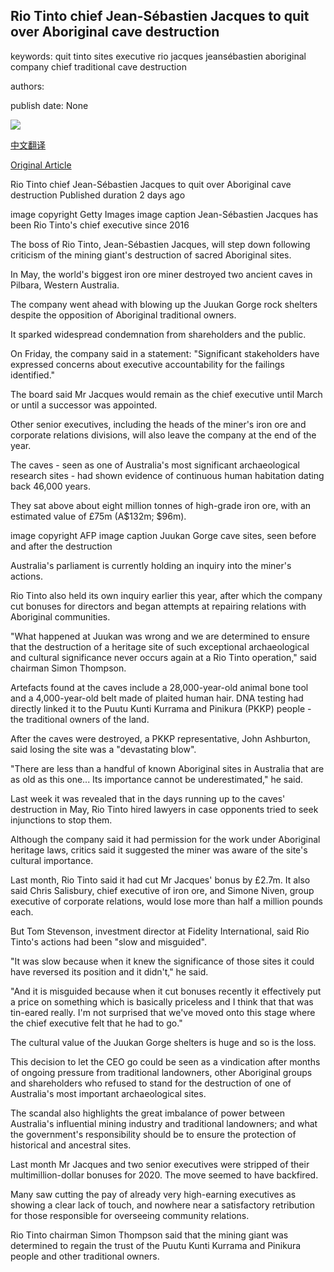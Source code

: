 ## Rio Tinto chief Jean-Sébastien Jacques to quit over Aboriginal cave destruction

keywords: quit tinto sites executive rio jacques jeansébastien aboriginal company chief traditional cave destruction

authors: 

publish date: None

![](https://ichef.bbci.co.uk/news/1024/branded_news/B092/production/_114320254_split.jpg)

[中文翻译](Rio%20Tinto%20chief%20Jean-S%C3%A9bastien%20Jacques%20to%20quit%20over%20Aboriginal%20cave%20destruction_zh.md)

[Original Article](https://www.bbc.com/news/world-australia-54112991)

Rio Tinto chief Jean-Sébastien Jacques to quit over Aboriginal cave destruction Published duration 2 days ago

image copyright Getty Images image caption Jean-Sébastien Jacques has been Rio Tinto's chief executive since 2016

The boss of Rio Tinto, Jean-Sébastien Jacques, will step down following criticism of the mining giant's destruction of sacred Aboriginal sites.

In May, the world's biggest iron ore miner destroyed two ancient caves in Pilbara, Western Australia.

The company went ahead with blowing up the Juukan Gorge rock shelters despite the opposition of Aboriginal traditional owners.

It sparked widespread condemnation from shareholders and the public.

On Friday, the company said in a statement: "Significant stakeholders have expressed concerns about executive accountability for the failings identified."

The board said Mr Jacques would remain as the chief executive until March or until a successor was appointed.

Other senior executives, including the heads of the miner's iron ore and corporate relations divisions, will also leave the company at the end of the year.

The caves - seen as one of Australia's most significant archaeological research sites - had shown evidence of continuous human habitation dating back 46,000 years.

They sat above about eight million tonnes of high-grade iron ore, with an estimated value of £75m (A$132m; $96m).

image copyright AFP image caption Juukan Gorge cave sites, seen before and after the destruction

Australia's parliament is currently holding an inquiry into the miner's actions.

Rio Tinto also held its own inquiry earlier this year, after which the company cut bonuses for directors and began attempts at repairing relations with Aboriginal communities.

"What happened at Juukan was wrong and we are determined to ensure that the destruction of a heritage site of such exceptional archaeological and cultural significance never occurs again at a Rio Tinto operation," said chairman Simon Thompson.

Artefacts found at the caves include a 28,000-year-old animal bone tool and a 4,000-year-old belt made of plaited human hair. DNA testing had directly linked it to the Puutu Kunti Kurrama and Pinikura (PKKP) people - the traditional owners of the land.

After the caves were destroyed, a PKKP representative, John Ashburton, said losing the site was a "devastating blow".

"There are less than a handful of known Aboriginal sites in Australia that are as old as this one... Its importance cannot be underestimated," he said.

Last week it was revealed that in the days running up to the caves' destruction in May, Rio Tinto hired lawyers in case opponents tried to seek injunctions to stop them.

Although the company said it had permission for the work under Aboriginal heritage laws, critics said it suggested the miner was aware of the site's cultural importance.

Last month, Rio Tinto said it had cut Mr Jacques' bonus by £2.7m. It also said Chris Salisbury, chief executive of iron ore, and Simone Niven, group executive of corporate relations, would lose more than half a million pounds each.

But Tom Stevenson, investment director at Fidelity International, said Rio Tinto's actions had been "slow and misguided".

"It was slow because when it knew the significance of those sites it could have reversed its position and it didn't," he said.

"And it is misguided because when it cut bonuses recently it effectively put a price on something which is basically priceless and I think that that was tin-eared really. I'm not surprised that we've moved onto this stage where the chief executive felt that he had to go."

The cultural value of the Juukan Gorge shelters is huge and so is the loss.

This decision to let the CEO go could be seen as a vindication after months of ongoing pressure from traditional landowners, other Aboriginal groups and shareholders who refused to stand for the destruction of one of Australia's most important archaeological sites.

The scandal also highlights the great imbalance of power between Australia's influential mining industry and traditional landowners; and what the government's responsibility should be to ensure the protection of historical and ancestral sites.

Last month Mr Jacques and two senior executives were stripped of their multimillion-dollar bonuses for 2020. The move seemed to have backfired.

Many saw cutting the pay of already very high-earning executives as showing a clear lack of touch, and nowhere near a satisfactory retribution for those responsible for overseeing community relations.

Rio Tinto chairman Simon Thompson said that the mining giant was determined to regain the trust of the Puutu Kunti Kurrama and Pinikura people and other traditional owners.